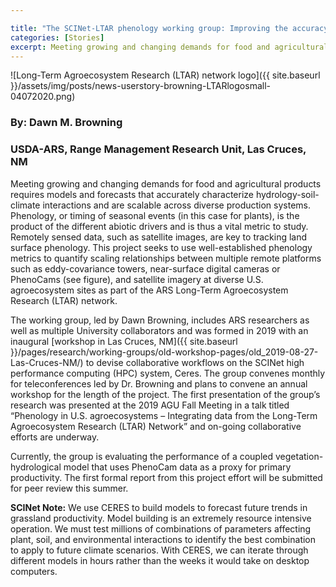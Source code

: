 ```yaml
---

title: "The SCINet-LTAR phenology working group: Improving the accuracy of agriculturally-relevant models to meet growing and changing food demand"
categories: [Stories]
excerpt: Meeting growing and changing demands for food and agricultural products requires models and forecasts that accurately characterize hydrology-soil-climate interactions...
---
```

![Long-Term Agroecosystem Research (LTAR) network logo]({{ site.baseurl }}/assets/img/posts/news-userstory-browning-LTARlogosmall-04072020.png)

### By: Dawn M. Browning
### USDA-ARS, Range Management Research Unit, Las Cruces, NM

Meeting growing and changing demands for food and agricultural products requires models and forecasts that accurately characterize hydrology-soil-climate interactions and are scalable across diverse production systems. Phenology, or timing of seasonal events (in this case for plants), is the product of the different abiotic drivers and is thus a vital metric to study. Remotely sensed data, such as satellite images, are key to tracking land surface phenology. This project seeks to use well-established phenology metrics to quantify scaling relationships between multiple remote platforms such as eddy-covariance towers, near-surface digital cameras or PhenoCams (see figure), and satellite imagery at diverse U.S. agroecosystem sites as part of the ARS Long-Term Agroecosystem Research (LTAR) network.  

The working group, led by Dawn Browning, includes ARS researchers as well as multiple University collaborators and was formed in 2019 with an inaugural [workshop in Las Cruces, NM]({{ site.baseurl }}/pages/research/working-groups/old-workshop-pages/old_2019-08-27-Las-Cruces-NM/) to devise collaborative workflows on the SCINet high performance computing (HPC) system, Ceres. The group convenes monthly for teleconferences led by Dr. Browning and plans to convene an annual workshop for the length of the project. The first presentation of the group’s research was presented at the 2019 AGU Fall Meeting in a talk titled “Phenology in U.S. agroecosystems – Integrating data from the Long-Term Agroecosystem Research (LTAR) Network” and on-going collaborative efforts are underway.

Currently, the group is evaluating the performance of a coupled vegetation-hydrological model that uses PhenoCam data as a proxy for primary productivity. The first formal report from this project effort will be submitted for peer review this summer.

<!-- this image isn't high enough resolution for website, replace if Dawn sends a new one
![Images of multiple grass and cropland sites overlaid on a map of the U.S.]({{ site.baseurl }}/assets/img/news-tab/news-userstory-browning-phenocamslarge-04072020.jpg)<br>
**Figure:** PhenoCam images taken at LTAR network sites
-->
**SCINet Note:** We use CERES to build models to forecast future trends in grassland productivity. Model building is an extremely resource intensive operation. We must test millions of combinations of parameters affecting plant, soil, and environmental interactions to identify the best combination to apply to future climate scenarios. With CERES, we can iterate through different models in hours rather than the weeks it would take on desktop computers.
